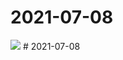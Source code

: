 # 2021-07-08

<page-tags text="发布于：2021-07-08"></page-tags>

<image-container>
  <img src="./pictures/IMG_20210708_084105.jpg"/>
</image-container># 2021-07-08

<page-tags text="发布于：2021-07-08"></page-tags>
<video-container>
  <source src="./pictures/VID_20210708_084017.mp4"/>
</video-container>